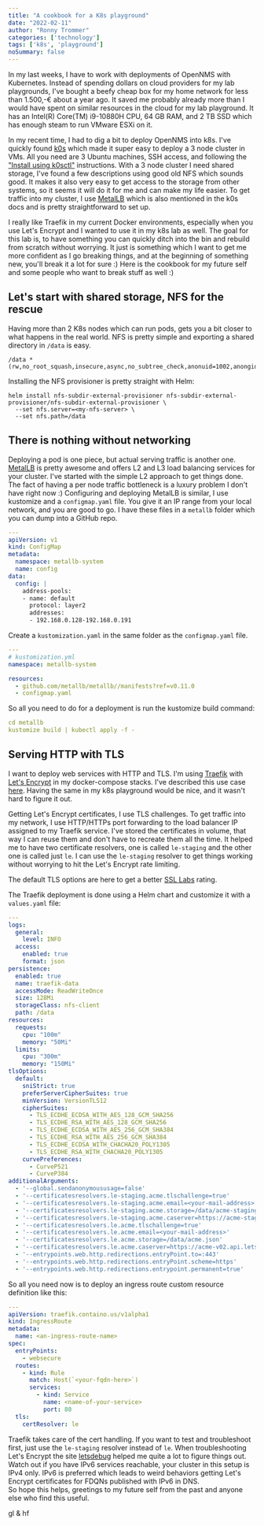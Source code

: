 ```yaml
---
title: "A cookbook for a K8s playground"
date: "2022-02-11"
author: "Ronny Trommer"
categories: ['technology']
tags: ['k8s', 'playground']
noSummary: false
---
```


In my last weeks, I have to work with deployments of OpenNMS with Kubernetes.
Instead of spending dollars on cloud providers for my lab playgrounds, I've bought a beefy cheap box for my home network for less than 1.500,-€ about a year ago.
It saved me probably already more than I would have spent on similar resources in the cloud for my lab playground.
It has an Intel(R) Core(TM) i9-10880H CPU, 64 GB RAM, and 2 TB SSD which has enough steam to run VMware ESXi on it.

In my recent time, I had to dig a bit to deploy OpenNMS into k8s.
I've quickly found [k0s](https://k0sproject.io/) which made it super easy to deploy a 3 node cluster in VMs.
All you need are 3 Ubuntu machines, SSH access, and following the ["Install using k0sctl"](https://docs.k0sproject.io/v1.23.3+k0s.0/k0sctl-install/) instructions.
With a 3 node cluster I need shared storage, I've found a few descriptions using good old NFS which sounds good.
It makes it also very easy to get access to the storage from other systems, so it seems it will do it for me and can make my life easier.
To get traffic into my cluster, I use [MetalLB](https://metallb.universe.tf/) which is also mentioned in the k0s docs and is pretty straightforward to set up.

I really like Traefik in my current Docker environments, especially when you use Let's Encrypt and I wanted to use it in my k8s lab as well.
The goal for this lab is, to have something you can quickly ditch into the bin and rebuild from scratch without worrying.
It just is something which I want to get me more confident as I go breaking things, and at the beginning of something new, you'll break it a lot for sure :)
Here is the cookbook for my future self and some people who want to break stuff as well :)

## Let's start with shared storage, NFS for the rescue

Having more than 2 K8s nodes which can run pods, gets you a bit closer to what happens in the real world.
NFS is pretty simple and exporting a shared directory in `/data` is easy.

```
/data *(rw,no_root_squash,insecure,async,no_subtree_check,anonuid=1002,anongid=1002)
```

Installing the NFS provisioner is pretty straight with Helm:

```
helm install nfs-subdir-external-provisioner nfs-subdir-external-provisioner/nfs-subdir-external-provisioner \
  --set nfs.server=<my-nfs-server> \
  --set nfs.path=/data
```

## There is nothing without networking

Deploying a pod is one piece, but actual serving traffic is another one.
[MetalLB](https://metallb.universe.tf/) is pretty awesome and offers L2 and L3 load balancing services for your cluster.
I've started with the simple L2 approach to get things done.
The fact of having a per node traffic bottleneck is a luxury problem I don't have right now :)
Configuring and deploying MetalLB is similar, I use kustomize and a `configmap.yaml` file.
You give it an IP range from your local network, and you are good to go.
I have these files in a `metallb` folder which you can dump into a GitHub repo.

```yaml
---
apiVersion: v1
kind: ConfigMap
metadata:
  namespace: metallb-system
  name: config
data:
  config: |
    address-pools:
    - name: default
      protocol: layer2
      addresses:
      - 192.168.0.128-192.168.0.191

```

Create a `kustomization.yaml` in the same folder as the `configmap.yaml` file.

```yaml
---
# kustomization.yml
namespace: metallb-system

resources:
  - github.com/metallb/metallb//manifests?ref=v0.11.0
  - configmap.yaml
```
So all you need to do for a deployment is run the kustomize build command:

```yaml
cd metallb
kustomize build | kubectl apply -f -
```

## Serving HTTP with TLS

I want to deploy web services with HTTP and TLS.
I'm using [Traefik](https://doc.traefik.io/traefik/) with [Let's Encrypt](https://letsencrypt.org) in my docker-compose stacks.
I've described this use case [here](/article/docker-traefik-letsencrypt/).
Having the same in my k8s playground would be nice, and it wasn't hard to figure it out.

Getting Let's Encrypt certificates, I use TLS challenges.
To get traffic into my network, I use HTTP/HTTPs port forwarding to the load balancer IP assigned to my Traefik service.
I've stored the certificates in volume, that way I can reuse them and don't have to recreate them all the time.
It helped me to have two certificate resolvers, one is called `le-staging` and the other one is called just `le`.
I can use the `le-staging` resolver to get things working without worrying to hit the Let's Encrypt rate limiting.

The default TLS options are here to get a better [SSL Labs](https://www.ssllabs.com/9) rating.

The Traefik deployment is done using a Helm chart and customize it with a `values.yaml` file:

```yaml
---
logs:
  general:
    level: INFO
  access:
    enabled: true
    format: json
persistence:
  enabled: true
  name: traefik-data
  accessMode: ReadWriteOnce
  size: 128Mi
  storageClass: nfs-client
  path: /data
resources:
  requests:
    cpu: "100m"
    memory: "50Mi"
  limits:
    cpu: "300m"
    memory: "150Mi"
tlsOptions:
  default:
    sniStrict: true
    preferServerCipherSuites: true
    minVersion: VersionTLS12
    cipherSuites:
      - TLS_ECDHE_ECDSA_WITH_AES_128_GCM_SHA256
      - TLS_ECDHE_RSA_WITH_AES_128_GCM_SHA256
      - TLS_ECDHE_ECDSA_WITH_AES_256_GCM_SHA384
      - TLS_ECDHE_RSA_WITH_AES_256_GCM_SHA384
      - TLS_ECDHE_ECDSA_WITH_CHACHA20_POLY1305
      - TLS_ECDHE_RSA_WITH_CHACHA20_POLY1305
    curvePreferences:
      - CurveP521
      - CurveP384
additionalArguments:
  - '--global.sendanonymoususage=false'
  - '--certificatesresolvers.le-staging.acme.tlschallenge=true'
  - '--certificatesresolvers.le-staging.acme.email=<your-mail-address>'
  - '--certificatesresolvers.le-staging.acme.storage=/data/acme-staging.json'
  - '--certificatesresolvers.le-staging.acme.caserver=https://acme-staging-v02.api.letsencrypt.org/directory'
  - '--certificatesresolvers.le.acme.tlschallenge=true'
  - '--certificatesresolvers.le.acme.email=<your-mail-address>'
  - '--certificatesresolvers.le.acme.storage=/data/acme.json'
  - '--certificatesresolvers.le.acme.caserver=https://acme-v02.api.letsencrypt.org/directory'
  - '--entrypoints.web.http.redirections.entryPoint.to=:443'
  - '--entrypoints.web.http.redirections.entryPoint.scheme=https'
  - '--entrypoints.web.http.redirections.entrypoint.permanent=true'
```

So all you need now is to deploy an ingress route custom resource definition like this:

```yaml
---
apiVersion: traefik.containo.us/v1alpha1
kind: IngressRoute
metadata:
  name: <an-ingress-route-name>
spec:
  entryPoints:
    - websecure
  routes:
    - kind: Rule
      match: Host(`<your-fqdn-here>`)
      services:
        - kind: Service
          name: <name-of-your-service>
          port: 80
  tls:
    certResolver: le
```

Traefik takes care of the cert handling.
If you want to test and troubleshoot first, just use the `le-staging` resolver instead of `le`.
When troubleshooting Let's Encrypt the site [letsdebug](https://letsdebug.net/) helped me quite a lot to figure things out.
Watch out if you have IPv6 services reachable, your cluster in this setup is IPv4 only.
IPv6 is preferred which leads to weird behaviors getting Let's Encrypt certificates for FDQNs published with IPv6 in DNS.  
So hope this helps, greetings to my future self from the past and anyone else who find this useful.

gl & hf

